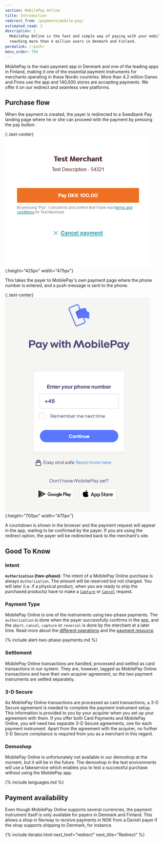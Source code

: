 ```yaml
---
section: MobilePay Online
title: Introduction
redirect_from: /payments/mobile-pay/
estimated_read: 3
description: |
  MobilePay Online is the fast and simple way of paying with your mobile phone,
  reaching more than 4 million users in Denmark and Finland.
permalink: /:path/
menu_order: 700
---
```


MobilePay is the main payment app in Denmark and one of the leading apps in
Finland, making it one of the essential payment instruments for merchants
operating in these Nordic countries. More than 4.2 million Danes and Finns use
the app and 140,000 stores are accepting payments. We offer it on
our redirect and seamless view platforms.

## Purchase flow

When the payment is created, the payer is redirected to a Swedbank Pay landing
page where he or she can proceed with the payment by pressing the pay button.

{:.text-center}
![screenshot of the Swedbank Pay landing page][swedbankpay-landing-page]{:height="425px" width="475px"}

This takes the payer to MobilePay's own payment page where the phone number is
entered, and a push message is sent to the phone.

{:.text-center}
![screenshot of the MobilePay Online number input page][mobilepay-number-input]{:height="700px" width="475px"}

A countdown is shown in the browser and the payment request will appear in the
app, waiting to be confirmed by the payer. If you are using the redirect
option, the payer will be redirected back to the merchant's site.

## Good To Know

### Intent

**`Authorization` (two-phase)**: The intent of a MobilePay Online purchase is
always `Authorization`. The amount will be reserved but not charged. You will
later (i.e. if a physical product, when you are ready to ship the purchased
products) have to make a [`Capture`][mobilepay-capture] or
[`Cancel`][mobilepay-cancel] request.

### Payment Type

MobilePay Online is one of the instruments using two-phase payments. The
`authorization` is done when the payer successfully confirms in the app, and
the `abort`, `cancel`, `capture` or `reversal` is done by the merchant at a
later time. Read more about the [different operations][features] and the
[payment resource][payment-resource].

{% include alert-two-phase-payments.md %}

### Settlement

MobilePay Online transactions are handled, processed and settled as card
transactions in our system. They are, however, tagged as MobilePay Online
transactions and have their own acquirer agreement, so the two payment
instruments are settled separately.

### 3-D Secure

As MobilePay Online transactions are processed as card transactions, a 3-D
Secure agreement is needed to complete the payment instrument setup. This
information is provided to you by your acquirer when you set up your agreement
with them. If you offer both Card Payments and MobilePay Online, you will need
two separate 3-D Secure agreements, one for each payment instrument. Apart from
the agreement with the acquirer, no further 3-D Secure compliance is required
from you as a merchant in this regard.

### Demoshop

MobilePay Online is unfortunately not available in our demoshop at the moment,
but it will be in the future. The demoshop in the test environments will use a
fakeservice which enables you to test a successful purchase without using the
MobilePay app.

{% include languages.md %}

## Payment availability

Even though MobilePay Online supports several currencies, the payment instrument
itself is only available for payers in Denmark and Finland. This allows a shop
in Norway to receive payments in NOK from a Danish payer if the shop supports
shipping to Denmark, for instance.

{% include iterator.html next_href="redirect" next_title="Redirect" %}

[mobilepay-number-input]: /assets/img/payments/mobilepay-redirect-en.png
[mobilepay-cancel]: /payment-instruments/mobile-pay/after-payment#cancellations
[mobilepay-capture]: /payment-instruments/mobile-pay/after-payment#capture
[payment-resource]: /payment-instruments/mobile-pay/features/technical-reference/payment-resource
[features]: /payment-instruments/mobile-pay/features/technical-reference/operations
[swedbankpay-landing-page]: /assets/img/payments/sbp-mobilepaylandingpage-en.png
